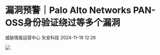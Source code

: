 #  漏洞预警｜Palo Alto Networks PAN-OSS身份验证绕过等多个漏洞   
威胁情报运营中心  矢安科技   2024-11-19 12:26  
  
![](https://mmbiz.qpic.cn/mmbiz_png/U9q5QO5nvTS87BRxLicQDNdbt3kDF0PfM2jBhNFX0DkjfHoian2XshmicM2LqxuJYNNqiamuE2CZ1rH1L8PfljIuXw/640?wx_fmt=png&from=appmsg "")  
  
  
